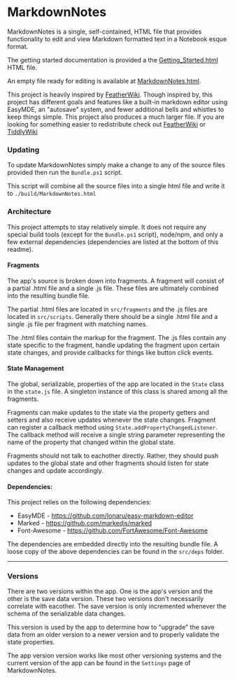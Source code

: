 # MarkdownNotes

MarkdownNotes is a single, self-contained, HTML file that provides functionality to edit and view Markdown formatted text in a Notebook esque format.

The getting started documentation is provided a the [Getting_Started.html](./Getting_Started.html) HTML file.

An empty file ready for editing is available at [MarkdownNotes.html](./MarkdownNotes.html).

This project is heavily inspired by [FeatherWiki](https://codeberg.org/Alamantus/FeatherWiki). Though inspired by, this project has different goals and features like a built-in markdown editor using EasyMDE, an "autosave" system, and fewer additional bells and whistles to keep things simple. This project also produces a much larger file. If you are looking for something easier to redistribute check out [FeatherWiki](https://codeberg.org/Alamantus/FeatherWiki) or [TiddlyWiki](https://tiddlywiki.com/)

### Updating

To update MarkdownNotes simply make a change to any of the source files provided then run the `Bundle.ps1` script.

This script will combine all the source files into a single html file and write it to `./build/MarkdownNotes.html`

### Architecture

This project attempts to stay relatively simple. It does not require any special build tools (except for the `Bundle.ps1` script), node/npm, and only a few external dependencies (dependencies are listed at the bottom of this readme).

#### Fragments
The app's source is broken down into fragments. A fragment will consist of a partial .html file and a single .js file. These files are ultimately combined into the resulting bundle file.

The partial .html files are located in `src/fragments` and the .js files are located in `src/scripts`. Generally there should be a single .html file and a single .js file per fragment with matching names.

The .html files contain the markup for the fragment. The .js files contain any state specific to the fragment, handle updating the fragment upon certain state changes, and provide callbacks for things like button click events.

#### State Management
The global, serializable, properties of the app are located in the `State` class in the `state.js` file. A singleton instance of this class is shared among all the fragments.

Fragments can make updates to the state via the property getters and setters and also receive updates whenever the state changes. Fragment can register a callback method using `State.addPropertyChangedListener`. The callback method will receive a single string parameter representing the name of the property that changed within the global state.

Fragments should not talk to eachother directly. Rather, they should push updates to the global state and other fragments should listen for state changes and update accordingly.

#### Dependencies:
This project relies on the following dependencies:
* EasyMDE - https://github.com/Ionaru/easy-markdown-editor
* Marked - https://github.com/markedjs/marked
* Font-Awesome - https://github.com/FortAwesome/Font-Awesome

The dependencies are embedded directly into the resulting bundle file. A loose copy of the above dependencies can be found in the `src/deps` folder.

---

### Versions
There are two versions within the app. One is the app's version and the other is the save data version. These two versions don't necessarily correlate with eacother. The save version is only incremented whenever the schema of the serializable data changes.

This version is used by the app to determine how to "upgrade" the save data from an older version to a newer version and to properly validate the state properties.

The app version version works like most other versioning systems and the current version of the app can be found in the `Settings` page of MarkdownNotes.
